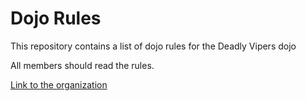Dojo Rules
==========

This repository contains a list of dojo rules for the Deadly Vipers dojo

All members should read the rules.

[Link to the organization](https://github.com/deadlyvipers)
